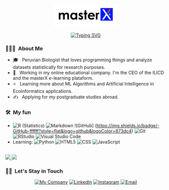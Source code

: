 
<p align="center">
  <img src="https://raw.githubusercontent.com/irwingss/ArchivosCuestionarios/main/Logo%20oscuro.png" alt="Logo" width="40%" height="40%">
</p>
<!-- Typing SVG by DenverCoder1 - https://github.com/DenverCoder1/readme-typing-svg -->
<p align="center">
  <a href="https://git.io/typing-svg"><img src="https://readme-typing-svg.demolab.com?font=Fira+Code&weight=600&size=25&duration=3000&pause=1000&color=0E195B&background=FFFFFF00&center=true&vCenter=true&random=false&width=435&lines=Hi!+I'm+a+peruvian+biologist;+coding+and+learning+each+day;Data+Science%2C+Biostatistics+and+MLOps" alt="Typing SVG" /></a>
</p>

<h3> 👨🏻‍💻 &nbsp;About Me </h3>

- 🎓 &nbsp; Peruvian Biologist that loves programming things and analyze datasets statistically for research purposes.
- 💼 &nbsp; Working in my online educational company. I'm the CEO of the ILICD and the masterX e-learning plataform.
- ⭐️ &nbsp; Learning more about ML Algorithms and Artificial Intelligence in Ecoinformatics applications.
- ✍️ &nbsp; Applying for my postgraduate studies abroad.

<h3> 🛠 &nbsp;My fun</h3>

- ![R (Statistics)](https://img.shields.io/badge/-R-ffffff?style=flat&logo=R&logoColor=276DC3)
  ![Markdown](https://img.shields.io/badge/-Markdown-ffffff?style=flat&logo=markdown&logoColor=6398c7)
  ![GitHub]
(https://img.shields.io/badge/-GitHub-ffffff?style=flat&logo=github&logoColor=873dc4)
  ![Git](https://img.shields.io/badge/-Git-ffffff?style=flat&logo=git)
  ![RStudio](https://img.shields.io/badge/-RStudio-ffffff?style=flat&logo=rstudio)
  ![Visual Studio Code](https://img.shields.io/badge/-Visual%20Studio%20Code-ffffff?style=flat&logo=visual-studio-code&logoColor=007ACC)
- Learning:
  ![Python](https://img.shields.io/badge/-Python-ffffff?style=flat&logo=python)
  ![HTML5](https://img.shields.io/badge/-HTML5-ffffff?style=flat&logo=HTML5)
  ![CSS](https://img.shields.io/badge/-CSS-ffffff?style=flat&logo=CSS3&logoColor=1572B6)
  ![JavaScript](https://img.shields.io/badge/-JavaScript-ffffff?style=flat&logo=javascript&logoColor=ebd700)
<br/>

<a href="https://github.com/irwingss">
  <img height="180em" src="https://github-readme-stats.vercel.app/api?username=irwingss&theme=react&show_icons=true" />
  <img height="180em" src="https://github-readme-stats.vercel.app/api/top-langs/?username=irwingss&theme=react&layout=compact&langs_count=8" />
</a>

<br/>

<h3> 🤝🏻 &nbsp;Let's Stay in Touch</h3>

<p align="center">
<a href="https://www.ilcid.org/"><img alt="My Company" src="https://img.shields.io/badge/Website-www.ilcid.org/-blue?style=flat-square&logo=google-chrome"></a>
<a href="https://www.linkedin.com/in/irssald/"><img alt="LinkedIn" src="https://img.shields.io/badge/LinkedIn-irssald-blue?style=flat-square&logo=linkedin"></a>
<a href="https://www.instagram.com/irssald_/"><img alt="Instagram" src="https://img.shields.io/badge/Instagram-irssald_-blue?style=flat-square&logo=instagram"></a>
<a href="mailto:isaldanau@gmail.com"><img alt="Email" src="https://img.shields.io/badge/Email-isaldanau@gmail.com-blue?style=flat-square&logo=gmail"></a>
</p>
